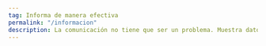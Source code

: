 ```yaml
---
tag: Informa de manera efectiva
permalink: "/informacion"
description: La comunicación no tiene que ser un problema. Muestra datos, antecedentes y explica conflictos complejos de forma simple y atractiva.
---
```

